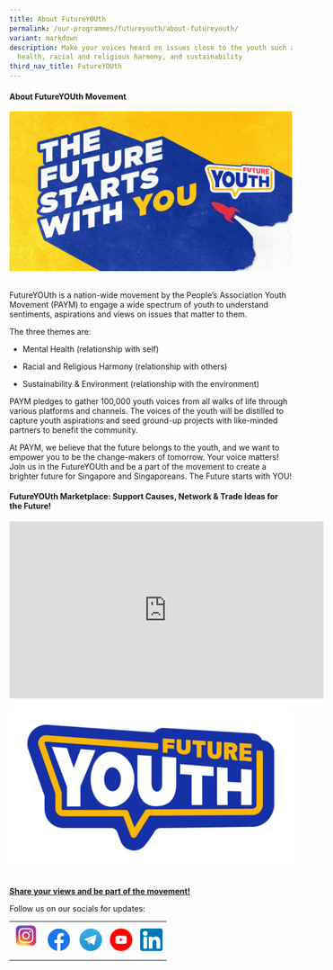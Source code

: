 ```yaml
---
title: About FutureYOUth
permalink: /our-programmes/futureyouth/about-futureyouth/
variant: markdown
description: Make your voices heard on issues close to the youth such as mental
  health, racial and religious harmony, and sustainability
third_nav_title: FutureYOUth
---
```

<h4><strong>About FutureYOUth Movement</strong></h4>
<div class="isomer-image-wrapper">
<img style="width:600px" height="auto" width="100%" src="/images/FutureYOUth_Campaign_Banner.jpg">
</div>
<p>
<br>FutureYOUth is a nation-wide movement by the People’s Association Youth
Movement (PAYM) to engage a wide spectrum of youth to understand sentiments,
aspirations and views on issues that matter to them.</p>
<p>The three themes are:</p>
<ul data-tight="true" class="tight">
<li>
<p>Mental Health (relationship with self)</p>
</li>
<li>
<p>Racial and Religious Harmony (relationship with others)</p>
</li>
<li>
<p>Sustainability &amp; Environment (relationship with the environment)</p>
</li>
</ul>
<p>PAYM pledges to gather 100,000 youth voices from all walks of life through
various platforms and channels. The voices of the youth will be distilled
to capture youth aspirations and seed ground-up projects with like-minded
partners to benefit the community.</p>
<p>At PAYM, we believe that the future belongs to the youth, and we want
to empower you to be the change-makers of tomorrow. Your voice matters!
Join us in the FutureYOUth and be a part of the movement to create a brighter
future for Singapore and Singaporeans. The Future starts with YOU!</p>
<h4><strong>FutureYOUth Marketplace: Support Causes, Network &amp; Trade Ideas for the Future!</strong></h4>
<div class="iframe-wrapper">
<iframe height="315" width="560" allowfullscreen="true" frameborder="0" src="https://www.youtube.com/embed/Pg-6ALSFDPU?si=ymFCGk-u1cMRkBYs"></iframe>
</div>
<p></p>
<div class="isomer-image-wrapper">
<img style="width:600px" height="auto" width="100%" src="/images/FutureYOUth_Motifs_Generic_V3.png">
</div>
<p>
<br><strong><a href="https://go.gov.sg/futureyouthpaym" rel="noopener noreferrer nofollow" target="_blank">Share your views and be part of the movement!</a></strong>
</p>
<p>Follow us on our socials for updates:</p>
<p></p><table style="minWidth: 125px">
<colgroup>
<col>
<col>
<col>
<col>
<col>
</colgroup>
<tbody>
<tr>
<td rowspan="1" colspan="1"><a class="isomer-image-wrapper" href="https://www.instagram.com/paym.youths/"><img style="width:45px;display:inline-block" height="auto" width="100%" alt="" src="/images/IG.jpg"></a>
<p></p>
</td>
<td rowspan="1" colspan="1"><a class="isomer-image-wrapper" href="https://www.facebook.com/PAYMyouths"><img style="width:45px;display:inline-block" height="auto" width="100%" alt="" src="/images/FB.jpg"></a>
</td>
<td rowspan="1" colspan="1"><a class="isomer-image-wrapper" href="https://t.me/s/PAYMYouthNetwork"><img style="width:40px;display:inline-block" height="auto" width="100%" alt="" src="/images/Telegram.jpg"></a>
</td>
<td rowspan="1" colspan="1"><a class="isomer-image-wrapper" href="https://www.youtube.com/@peoplesassociationyouthmov1856"><img style="width:40px;display:inline-block" height="auto" width="100%" alt="" src="/images/YouTubeIcon.png"></a>
</td>
<td rowspan="1" colspan="1"><a class="isomer-image-wrapper" href="https://sg.linkedin.com/company/people-association-youth-movement"><img style="width:40px;display:inline-block" height="auto" width="100%" alt="" src="/images/Linkedin.png"></a>
	</td>
</tr>
</tbody>
</table>
<p></p>
